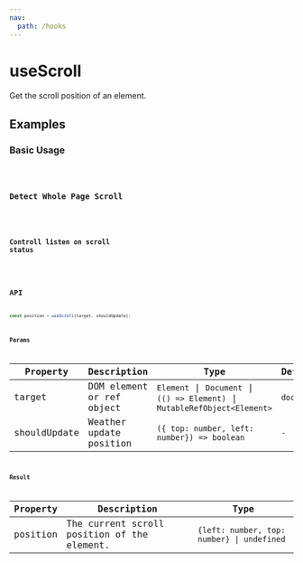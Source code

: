 ```yaml
---
nav:
  path: /hooks
---
```


# useScroll

Get the scroll position of an element.

## Examples

### Basic Usage

<code src="./demo/demo1.tsx" />

### Detect Whole Page Scroll

<code src="./demo/demo2.tsx" />

### Controll listen on scroll status

<code src="./demo/demo3.tsx" />

## API

```typescript
const position = useScroll(target, shouldUpdate);
```

### Params

| Property     | Description                           | Type                                      | Default                                  |
|--------------|---------------------------------------|-------------------------------------------|------------------------------------------|
| target       | DOM element or ref object             |  `Element` \| `Document`  \| `(() => Element)` \| `MutableRefObject<Element>` | `document` |
| shouldUpdate | Weather update position | `({ top: number, left: number}) => boolean` | `-` |

### Result

| Property | Description                                 | Type                          |
|----------|---------------------------------------------|-------------------------------|
| position | The current scroll position of the element. |  `{left: number, top: number} \| undefined` |
